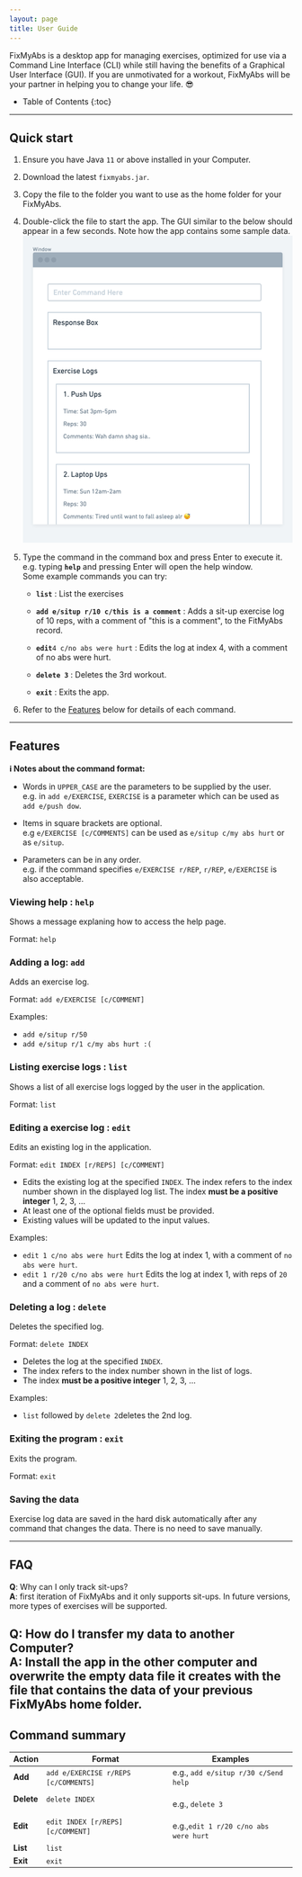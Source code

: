 ```yaml
---
layout: page
title: User Guide
---
```


FixMyAbs is a desktop app for managing exercises, optimized for use via a Command Line Interface (CLI) while still having the benefits of a Graphical User Interface (GUI). If you are unmotivated for a workout, FixMyAbs will be your partner in helping you to change your life. 😎
* Table of Contents
{:toc}

--------------------------------------------------------------------------------------------------------------------

## Quick start

1. Ensure you have Java `11` or above installed in your Computer.

1. Download the latest `fixmyabs.jar`.

1. Copy the file to the folder you want to use as the home folder for your FixMyAbs.

1. Double-click the file to start the app. The GUI similar to the below should appear in a few seconds. Note how the app contains some sample data.<br>
   ![Ui](images/Ui-v1.1.png)

1. Type the command in the command box and press Enter to execute it. e.g. typing **`help`** and pressing Enter will open the help window.<br>
   Some example commands you can try:

   * **`list`** : List the exercises

   * **`add e/situp r/10 c/this is a comment`** : Adds a sit-up exercise log of 10 reps, with a comment of "this is a comment", to the FitMyAbs record.

   * **`edit`**`4 c/no abs were hurt` : Edits the log at index 4, with a comment of no abs were hurt.

   * **`delete 3`** : Deletes the 3rd workout.

   * **`exit`** : Exits the app.

1. Refer to the [Features](#features) below for details of each command.

--------------------------------------------------------------------------------------------------------------------

## Features

<div markdown="block" class="alert alert-info">

**:information_source: Notes about the command format:**<br>

* Words in `UPPER_CASE` are the parameters to be supplied by the user.<br>
  e.g. in `add e/EXERCISE`, `EXERCISE` is a parameter which can be used as `add e/push dow`.

* Items in square brackets are optional.<br>
  e.g `e/EXERCISE [c/COMMENTS]` can be used as `e/situp c/my abs hurt` or as `e/situp`.

* Parameters can be in any order.<br>
  e.g. if the command specifies `e/EXERCISE r/REP`, `r/REP`, `e/EXERCISE` is also acceptable.

</div>

### Viewing help : `help`

Shows a message explaning how to access the help page.

Format: `help`


### Adding a log: `add`

Adds an exercise log.

Format: `add e/EXERCISE [c/COMMENT]`

Examples:
* `add e/situp r/50`
* `add e/situp r/1 c/my abs hurt :(`

### Listing exercise logs : `list`

Shows a list of all exercise logs logged by the user in the application.

Format: `list`

### Editing a exercise log : `edit`

Edits an existing log in the application.

Format: `edit INDEX [r/REPS] [c/COMMENT]`

* Edits the existing log at the specified `INDEX`. The index refers to the index number shown in the displayed log list. The index **must be a positive integer** 1, 2, 3, …​
* At least one of the optional fields must be provided.
* Existing values will be updated to the input values.


Examples:
*  `edit 1 c/no abs were hurt` Edits the log at index 1, with a comment of `no abs were hurt`.
*  `edit 1 r/20 c/no abs were hurt` Edits the log at index 1, with reps of `20` and a comment of `no abs were hurt`.

### Deleting a log : `delete`

Deletes the specified log.

Format: `delete INDEX`

* Deletes the log at the specified `INDEX`.
* The index refers to the index number shown in the list of logs.
* The index **must be a positive integer** 1, 2, 3, …​

Examples:
* `list` followed by `delete 2`deletes the 2nd log.

### Exiting the program : `exit`

Exits the program.

Format: `exit`

### Saving the data

Exercise log data are saved in the hard disk automatically after any command that changes the data. There is no need to save manually.


--------------------------------------------------------------------------------------------------------------------

## FAQ

**Q**: Why can I only track sit-ups?<br>
**A**:  first iteration of FixMyAbs and it only supports sit-ups. In future versions, more types of exercises will be supported.

**Q**: How do I transfer my data to another Computer?<br>
**A**: Install the app in the other computer and overwrite the empty data file it creates with the file that contains the data of your previous FixMyAbs home folder.
--------------------------------------------------------------------------------------------------------------------

## Command summary

Action | Format | Examples
--------|------------------ | --------------
**Add** | `add e/EXERCISE r/REPS [c/COMMENTS]` <br> | e.g., `add e/situp r/30 c/Send help`
**Delete** | `delete INDEX` | <br> e.g., `delete 3`
**Edit** | `edit INDEX [r/REPS] [c/COMMENT]` | <br> e.g.,`edit 1 r/20 c/no abs were hurt`
**List** | `list`
**Exit** | `exit`
